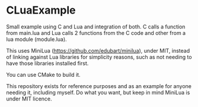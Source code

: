 # CLuaExample
Small example using C and Lua and integration of both. C calls a function from main.lua and Lua calls 2 functions from the C code and other from a lua module (module.lua).

This uses MiniLua (https://github.com/edubart/minilua), under MIT, instead of linking against Lua libraries for simplicity reasons, such as not needing to have those libraries installed first.

You can use CMake to build it.

This repository exists for reference purposes and as an example for anyone needing it, including myself. Do what you want, but keep in mind MiniLua is under MIT licence.
